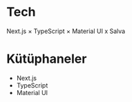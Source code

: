 # Tech

Next.js × TypeScript × Material UI x Salva



# Kütüphaneler

- Next.js
- TypeScript
- Material UI
